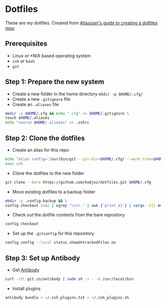 # Dotfiles

These are my dotfiles. Created from [Atlassian's guide to creating a dotfiles repo](https://www.atlassian.com/git/tutorials/dotfiles)

## Prerequisites

- Linux or \*NIX based operating system
- `zsh` or `bash`
- `git`

## Step 1: Prepare the new system

- Create a new folder in the home directory `mkdir -p $HOME/.cfg/`
- Create a new `.gitignore` file
- Create an `.aliases` file

```bash
mkdir -p $HOME/.cfg && echo ".cfg" >> $HOME/.gitignore \
touch $HOME/.aliases
echo "source $HOME/.aliases" >> .zshrc
```

## Step 2: Clone the dotfiles

- Create an alias for this repo
```bash
echo "alias config=`/usr/bin/git --git-dir=$HOME/.cfg/ --work-tree=$HOME" >> $HOME/.aliases
exec zsh
```

- Clone the dotfiles to the new folder
```bash
git clone --bare https://github.com/kodjoz/dotfiles.git $HOME/.cfg
```


- Move existing dotfiles to a backup folder

```bash
mkdir -p .config-backup && \
config checkout 2>&1 | egrep "\s+\." | awk {'print $1'} | xargs -I{} mv {} .config-backup/{}
```

- Check out the dotfile contents from the bare repository

```bash
config checkout
```

- Set up the `.gitconfig` for this repository

```bash
config config --local status.showUntrackedFiles no
```

## Step 3: Set up Antibody

- Get [Antibody](https://getantibody.github.io/install/)
```bash
curl -sfL git.io/antibody | sudo sh -s - -b /usr/local/bin
```

- Install plugins
```bash
antibody bundle < ~/.zsh_plugins.txt > ~/.zsh_plugins.sh
```
